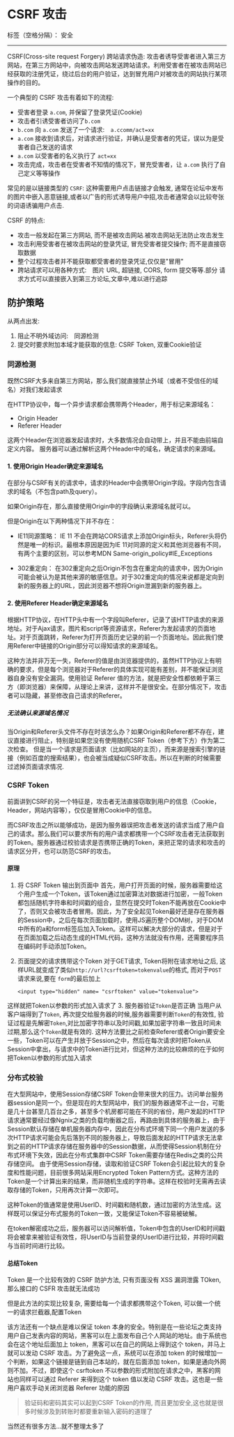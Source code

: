 ﻿# CSRF 攻击

标签（空格分隔）： 安全

---

 CSRF(Cross-site request Forgery) 跨站请求伪造: 攻击者诱导受害者进入第三方网站，在第三方网站中，向被攻击网站发送跨站请求。利用受害者在被攻击网站已经获取的注册凭证，绕过后台的用户验证，达到冒充用户对被攻击的网站执行某项操作的目的。

一个典型的 CSRF 攻击有着如下的流程:

*  受害者登录 `a.com`, 并保留了登录凭证(Cookie)
*  攻击者引诱受害者访问了`b.com`
*  `b.com` 向 `a.com` 发送了一个请求:　`a.ccomm/act=xx`
*  `a.com` 接收到请求后，对请求进行验证，并确认是受害者的凭证，误以为是受害者自己发送的请求
*  `a.com` 以受害者的名义执行了 `act=xx`
*  攻击完成，攻击者在受害者不知情的情况下，冒充受害者，让 `a.com` 执行了自己定义等等操作

常见的是以链接类型的 `CSRF`: 这种需要用户点击链接才会触发, 通常在论坛中发布的图片中嵌入恶意链接,或者以广告的形式诱导用户中招,攻击者通常会以比较夸张的词语诱骗用户点击.

CSRF 的特点:

* 攻击一般发起在第三方网站, 而不是被攻击网站.被攻击网站无法防止攻击发生
* 攻击利用受害者在被攻击网站的登录凭证, 冒充受害者提交操作; 而不是直接窃取数据
* 整个过程攻击者并不能获取都受害者的登录凭证,仅仅是"冒用"
* 跨站请求可以用各种方式:　图片 URL, 超链接, CORS, form 提交等等.部分 请求方式可以直接嵌入到第三方论坛,文章中,难以进行追踪

## 防护策略
从两点出发:
1. 阻止不明外域访问:　同源检测
2. 提交时要求附加本域才能获取的信息: CSRF Token, 双重Cookie验证

### 同源检测
既然CSRF大多来自第三方网站，那么我们就直接禁止外域（或者不受信任的域名）对我们发起请求

在HTTP协议中，每一个异步请求都会携带两个Header，用于标记来源域名：

* Origin Header
* Referer Header

这两个Header在浏览器发起请求时，大多数情况会自动带上，并且不能由前端自定义内容。
服务器可以通过解析这两个Header中的域名，确定请求的来源域。

#### 1. 使用Origin Header确定来源域名
在部分与CSRF有关的请求中，请求的Header中会携带Origin字段。字段内包含请求的域名（不包含path及query）。

如果Origin存在，那么直接使用Origin中的字段确认来源域名就可以。

但是Origin在以下两种情况下并不存在：


* IE11同源策略： IE 11 不会在跨站CORS请求上添加Origin标头，Referer头将仍然是唯一的标识。最根本原因是因为IE 11对同源的定义和其他浏览器有不同，有两个主要的区别，可以参考MDN Same-origin_policy#IE_Exceptions


* 302重定向： 在302重定向之后Origin不包含在重定向的请求中，因为Origin可能会被认为是其他来源的敏感信息。对于302重定向的情况来说都是定向到新的服务器上的URL，因此浏览器不想将Origin泄漏到新的服务器上。

#### 2. 使用Referer Header确定来源域名
根据HTTP协议，在HTTP头中有一个字段叫Referer，记录了该HTTP请求的来源地址。对于Ajax请求，图片和script等资源请求，Referer为发起请求的页面地址。对于页面跳转，Referer为打开页面历史记录的前一个页面地址。因此我们使用Referer中链接的Origin部分可以得知请求的来源域名。

这种方法并非万无一失，Referer的值是由浏览器提供的，虽然HTTP协议上有明确的要求，但是每个浏览器对于Referer的具体实现可能有差别，并不能保证浏览器自身没有安全漏洞。使用验证 Referer 值的方法，就是把安全性都依赖于第三方（即浏览器）来保障，从理论上来讲，这样并不是很安全。在部分情况下，攻击者可以隐藏，甚至修改自己请求的Referer。

##### 无法确认来源域名情况
当Origin和Referer头文件不存在时该怎么办？如果Origin和Referer都不存在，建议直接进行阻止，特别是如果您没有使用随机CSRF Token（参考下方）作为第二次检查。
但是当一个请求是页面请求（比如网站的主页），而来源是搜索引擎的链接（例如百度的搜索结果），也会被当成疑似CSRF攻击。所以在判断的时候需要过滤掉页面请求情况.

### CSRF Token

前面讲到CSRF的另一个特征是，攻击者无法直接窃取到用户的信息（Cookie，Header，网站内容等），仅仅是冒用Cookie中的信息。

而CSRF攻击之所以能够成功，是因为服务器误把攻击者发送的请求当成了用户自己的请求。那么我们可以要求所有的用户请求都携带一个CSRF攻击者无法获取到的Token。服务器通过校验请求是否携带正确的Token，来把正常的请求和攻击的请求区分开，也可以防范CSRF的攻击。

#### 原理

1. 将 CSRF Token 输出到页面中
首先，用户打开页面的时候，服务器需要给这个用户生成一个Token，该Token通过加密算法对数据进行加密，一般Token都包括随机字符串和时间戳的组合，显然在提交时Token不能再放在Cookie中了，否则又会被攻击者冒用。因此，为了安全起见Token最好还是存在服务器的Session中，之后在每次页面加载时，使用JS遍历整个DOM树，对于DOM中所有的a和form标签后加入Token。这样可以解决大部分的请求，但是对于在页面加载之后动态生成的HTML代码，这种方法就没有作用，还需要程序员在编码时手动添加Token。

2. 页面提交的请求携带这个Token
对于GET请求, Token将附在请求地址之后, 这样URL就变成了类似`http://url?csrftoken=tokenvalue`的格式, 而对于`POST`请求来说,要在 `form`的最后加上

    `<input type="hidden" name= "csrftoken" value="tokenvalue">`
    
这样就把Token以参数的形式加入请求了
3. 服务器验证`Token`是否正确
当用户从客户端得到了`Token`, 再次提交给服务器的时候,服务器需要判断`Token`的有效性, 验证过程是先解密`Token`,对比加密字符串以及时间戳,如果加密字符串一致且时间未过期,那么这个`Token`就是有效的.
这种方法要比之前检查Referer或者Origin要安全一些，Token可以在产生并放于Session之中，然后在每次请求时把Token从Session中拿出，与请求中的Token进行比对，但这种方法的比较麻烦的在于如何把Token以参数的形式加入请求

### 分布式校验

在大型网站中，使用Session存储CSRF Token会带来很大的压力。访问单台服务器session是同一个。但是现在的大型网站中，我们的服务器通常不止一台，可能是几十台甚至几百台之多，甚至多个机房都可能在不同的省份，用户发起的HTTP请求通常要经过像Ngnix之类的负载均衡器之后，再路由到具体的服务器上，由于Session默认存储在单机服务器内存中，因此在分布式环境下同一个用户发送的多次HTTP请求可能会先后落到不同的服务器上，导致后面发起的HTTP请求无法拿到之前的HTTP请求存储在服务器中的Session数据，从而使得Session机制在分布式环境下失效，因此在分布式集群中CSRF Token需要存储在Redis之类的公共存储空间。
由于使用Session存储，读取和验证CSRF Token会引起比较大的复杂度和性能问题，目前很多网站采用Encrypted Token Pattern方式。这种方法的Token是一个计算出来的结果，而非随机生成的字符串。这样在校验时无需再去读取存储的Token，只用再次计算一次即可。

这种Token的值通常是使用UserID、时间戳和随机数，通过加密的方法生成。这样既可以保证分布式服务的Token一致，又能保证Token不容易被破解。

在token解密成功之后，服务器可以访问解析值，Token中包含的UserID和时间戳将会被拿来被验证有效性，将UserID与当前登录的UserID进行比较，并将时间戳与当前时间进行比较。

#### 总结Token
Token 是一个比较有效的 CSRF 防护方法, 只有页面没有 XSS 漏洞泄露 TOken, 那么接口的 CSFR 攻击就无法成功

但是此方法的实现比较复杂, 需要给每一个请求都携带这个Token, 可以做一个统一的请求拦截器,配置Token

该方法还有一个缺点是难以保证 token 本身的安全。特别是在一些论坛之类支持用户自己发表内容的网站，黑客可以在上面发布自己个人网站的地址。由于系统也会在这个地址后面加上 token，黑客可以在自己的网站上得到这个 token，并马上就可以发动 CSRF 攻击。为了避免这一点，系统可以在添加 token 的时候增加一个判断，如果这个链接是链到自己本站的，就在后面添加 token，如果是通向外网则不加。不过，即使这个 csrftoken 不以参数的形式附加在请求之中，黑客的网站也同样可以通过 Referer 来得到这个 token 值以发动 CSRF 攻击。这也是一些用户喜欢手动关闭浏览器 Referer 功能的原因

> 验证码和密码其实可以起到CSRF Token的作用, 而且更加安全,这也就是很多时候涉及到转账时都要重新输入密码的道理了

当然还有很多方法...就不整理太多了